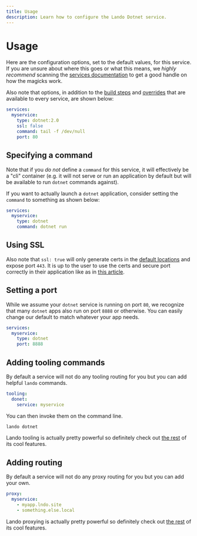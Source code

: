 ```yaml
---
title: Usage
description: Learn how to configure the Lando Dotnet service.
---
```


# Usage

Here are the configuration options, set to the default values, for this service. If you are unsure about where this goes or what this means, we *highly recommend* scanning the [services documentation](https://docs.lando.dev/landofile/services.html) to get a good handle on how the magicks work.

Also note that options, in addition to the [build steps](https://docs.lando.dev/services/lando-3.html#build-steps) and [overrides](https://docs.lando.dev/services/lando-3.html#overrides) that are available to every service, are shown below:

```yaml
services:
  myservice:
    type: dotnet:2.0
    ssl: false
    command: tail -f /dev/null
    port: 80
```

## Specifying a command

Note that if you *do not* define a `command` for this service, it will effectively be a "cli" container (e.g. it will not serve or run an application by default but will be available to run `dotnet` commands against).

If you want to actually launch a `dotnet` application, consider setting the `command` to something as shown below:

```yaml
services:
  myservice:
    type: dotnet
    command: dotnet run
```

## Using SSL

Also note that `ssl: true` will only generate certs in the [default locations](https://docs.lando.dev/config/security.html) and expose port `443`. It is up to the user to use the certs and secure port correctly in their application like as in [this article](https://asp.net-hacker.rocks/2018/07/05/aspnetcore-ssl.html).

## Setting a port

While we assume your `dotnet` service is running on port `80`, we recognize that many `dotnet` apps also run on port `8888` or otherwise. You can easily change our default to match whatever your app needs.

```yaml
services:
  myservice:
    type: dotnet
    port: 8888
```


## Adding tooling commands

By default a service will not do any tooling routing for you but you can add helpful `lando` commands.

```yaml
tooling:
  donet:
    service: myservice
```

You can then invoke them on the command line.

```bash
lando dotnet
```

Lando tooling is actually pretty powerful so definitely check out [the rest](https://docs.lando.dev/landofile/tooling.html) of its cool features.

## Adding routing

By default a service will not do any proxy routing for you but you can add your own.

```yaml
proxy:
  myservice:
    - myapp.lndo.site
    - something.else.local
```

Lando proxying is actually pretty powerful so definitely check out [the rest](https://docs.lando.dev/landofile/proxy.html) of its cool features.

